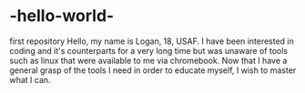 # -hello-world-
first repository
Hello, my name is Logan, 18, USAF.  I have been interested in coding and it's counterparts for a very long time but was unaware of tools such as linux that were available to me via chromebook. Now that I have a general grasp of the tools I need in order to educate myself, I wish to master what I can.
